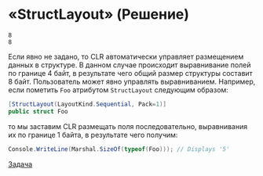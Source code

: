 # «StructLayout» (Решение)

```
8
8
```

Если явно не задано, то CLR автоматически управляет размещением данных в структуре. В данном случае происходит выравнивание полей по границе 4 байт, в результате чего общий размер структуры составит 8 байт. Пользователь может явно управлять выравниванием. Например, если пометить `Foo` атрибутом `StructLayout` следующим образом:

```cs
[StructLayout(LayoutKind.Sequential, Pack=1)]
public struct Foo
```

то мы заставим CLR размещать поля последовательно, выравнивания их по границе 1 байта, в результате чего получим:

```cs
Console.WriteLine(Marshal.SizeOf(typeof(Foo))); // Displays '5'
```

[Задача](./StructLayout-Q.md)